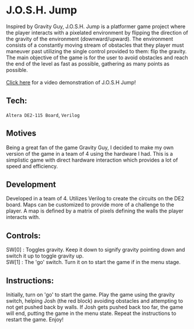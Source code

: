 # J.O.S.H. Jump
Inspired by Gravity Guy, J.O.S.H. Jump is a platformer game project where the player interacts with a pixelated environment by flipping the direction of the gravity of the environment (downward/upward). The environment consists of a constantly moving stream of obstacles that they player must maneuver past utilizing the single control provided to them: flip the gravity. The main objective of the game is for the user to avoid obstacles and reach the end of the level as fast as possible, gathering as many points as possible.</br>  
[Click here](https://youtu.be/mXg3eTzyErs) for a video demonstration of J.O.S.H Jump!

## Tech: 
`Altera DE2-115 Board`, `Verilog`

## Motives
Being a great fan of the game Gravity Guy, I decided to make my own version of the game in a team of 4 using the hardware I had. This is a simplistic game with direct hardware interaction which provides a lot of speed and efficiency.

## Development
Developed in a team of 4. Utilizes Verilog to create the circuits on the DE2 board. Maps can be customized to provide more of a challenge to the player. A map is defined by a matrix of pixels defining the walls the player interacts with.

## Controls: 
SW[0] : Toggles gravity. Keep it down to signify gravity pointing down and switch it up to toggle gravity up.</br>
SW[1] : The 'go' switch. Turn it on to start the game if in the menu stage.

## Instructions:
Initially, turn on 'go' to start the game. Play the game using the gravity switch, helping Josh (the red block) avoiding obstacles and attempting to not get pushed back by walls. If Josh gets pushed back too far, the game will end, putting the game in the menu state. Repeat the instructions to restart the game. Enjoy!
